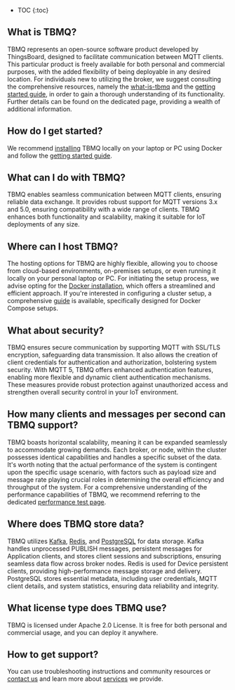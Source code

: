 * TOC
{:toc}


## What is TBMQ?

TBMQ represents an open-source software product developed by ThingsBoard, designed to facilitate communication between MQTT clients. 
This particular product is freely available for both personal and commercial purposes, with the added flexibility of being deployable in any desired location. 
For individuals new to utilizing the broker, we suggest consulting the comprehensive resources, namely the
[what-is-tbmq](/docs/mqtt-broker/getting-started-guides/what-is-thingsboard-mqtt-broker/) and the
[getting started guide](/docs/mqtt-broker/getting-started/), in order to gain a thorough understanding of its functionality. 
Further details can be found on the dedicated page, providing a wealth of additional information.

## How do I get started?

We recommend [installing](/docs/mqtt-broker/install/installation-options/) TBMQ locally on your laptop or PC using Docker
and follow the [getting started guide](/docs/mqtt-broker/getting-started/).

## What can I do with TBMQ?

TBMQ enables seamless communication between MQTT clients, ensuring reliable data exchange. 
It provides robust support for MQTT versions 3.x and 5.0, ensuring compatibility with a wide range of clients. 
TBMQ enhances both functionality and scalability, making it suitable for IoT deployments of any size.

## Where can I host TBMQ?

The hosting options for TBMQ are highly flexible, allowing you to choose from cloud-based environments, on-premises setups, 
or even running it locally on your personal laptop or PC.
For initiating the setup process, we advise opting for the [Docker installation](/docs/mqtt-broker/install/docker/), which offers a streamlined and efficient approach. 
If you're interested in configuring a cluster setup, a comprehensive [guide](/docs/mqtt-broker/install/cluster/docker-compose-setup/) is available, specifically designed for Docker Compose setups.

## What about security?

TBMQ ensures secure communication by supporting MQTT with SSL/TLS encryption, safeguarding data transmission. 
It also allows the creation of client credentials for authentication and authorization, bolstering system security. 
With MQTT 5, TBMQ offers enhanced authentication features, enabling more flexible and dynamic client authentication mechanisms. 
These measures provide robust protection against unauthorized access and strengthen overall security control in your IoT environment.

## How many clients and messages per second can TBMQ support?

TBMQ boasts horizontal scalability, meaning it can be expanded seamlessly to accommodate growing demands. 
Each broker, or node, within the cluster possesses identical capabilities and handles a specific subset of the data. 
It's worth noting that the actual performance of the system is contingent upon the specific usage scenario, 
with factors such as payload size and message rate playing crucial roles in determining the overall efficiency and throughput of the system.
For a comprehensive understanding of the performance capabilities of TBMQ, we recommend referring to the dedicated 
[performance test page](/docs/mqtt-broker/reference/100m-connections-performance-test/).

## Where does TBMQ store data?

TBMQ utilizes [Kafka](https://kafka.apache.org/), [Redis](https://redis.io/), and [PostgreSQL](https://www.postgresql.org/) for data storage.
Kafka handles unprocessed PUBLISH messages, persistent messages for Application clients, and stores client sessions and subscriptions, ensuring seamless data flow across broker nodes. 
Redis is used for Device persistent clients, providing high-performance message storage and delivery. 
PostgreSQL stores essential metadata, including user credentials, MQTT client details, and system statistics, ensuring data reliability and integrity.

## What license type does TBMQ use?

TBMQ is licensed under Apache 2.0 License. It is free for both personal and commercial usage, and you can deploy it anywhere.
 
## How to get support?

You can use troubleshooting instructions and community resources or [contact us](/docs/contact-us) and learn more about [services](/docs/services/) we provide.
